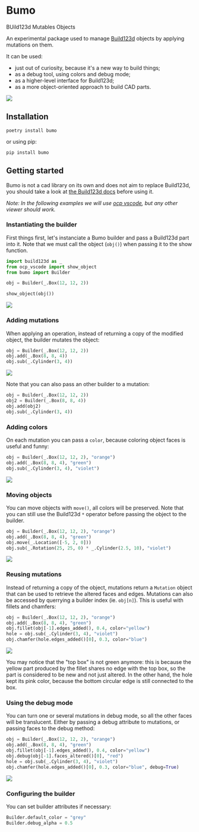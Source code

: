 # Bumo

BUild123d Mutables Objects

An experimental package used to manage [Build123d](https://github.com/gumyr/build123d) objects by applying mutations on them.

It can be used:
- just out of curiosity, because it's a new way to build things;
- as a debug tool, using colors and debug mode;
- as a higher-level interface for Build123d;
- as a more object-oriented approach to build CAD parts.

![](./images/chamfers_and_fillets.png)

## Installation

    poetry install bumo

or using pip:

    pip install bumo

## Getting started

Bumo is not a cad library on its own and does not aim to replace Build123d, you should take a look at [the Build123d docs](https://build123d.readthedocs.io/en/latest/) before using it.

*Note: In the following examples we will use [ocp vscode](https://github.com/bernhard-42/vscode-ocp-cad-viewer/issues), but any other viewer should work.*

### Instantiating the builder

First things first, let's instanciate a Bumo builder and pass a Build123d part into it. Note that we must call the object (`obj()`) when passing it to the show function.

```py
import build123d as _
from ocp_vscode import show_object
from bumo import Builder

obj = Builder(_.Box(12, 12, 2))

show_object(obj())
```

![](./images/box.png)

### Adding mutations

When applying an operation, instead of returning a copy of the modified object, the builder mutates the object:

```py
obj = Builder(_.Box(12, 12, 2))
obj.add(_.Box(8, 8, 4))
obj.sub(_.Cylinder(3, 4))
```

![](./images/base.png)

Note that you can also pass an other builder to a mutation:

```py
obj = Builder(_.Box(12, 12, 2))
obj2 = Builder(_.Box(8, 8, 4))
obj.add(obj2)
obj.sub(_.Cylinder(3, 4))
```

### Adding colors

On each mutation you can pass a `color`, because coloring object faces is useful and funny:

```py
obj = Builder(_.Box(12, 12, 2), "orange")
obj.add(_.Box(8, 8, 4), "green")
obj.sub(_.Cylinder(3, 4), "violet")
```

![](./images/colors.png)

### Moving objects

You can move objects with `move()`, all colors will be preserved. Note that you can still use the Build123d `*` operator before passing the object to the builder.

```py
obj = Builder(_.Box(12, 12, 2), "orange")
obj.add(_.Box(8, 8, 4), "green")
obj.move(_.Location([-5, 2, 0]))
obj.sub(_.Rotation(25, 25, 0) * _.Cylinder(2.5, 10), "violet")
```

![](./images/move.png)

### Reusing mutations

Instead of returning a copy of the object, mutations return a `Mutation` object that can be used to retrieve the altered faces and edges. Mutations can also be accessed by querrying a builder index (ie. `obj[n]`). This is useful with fillets and chamfers:

```py
obj = Builder(_.Box(12, 12, 2), "orange")
obj.add(_.Box(8, 8, 4), "green")
obj.fillet(obj[-1].edges_added(), 0.4, color="yellow")
hole = obj.sub(_.Cylinder(3, 4), "violet")
obj.chamfer(hole.edges_added()[0], 0.3, color="blue")
```

![](./images/chamfers_and_fillets.png)

You may notice that the "top box" is not green anymore: this is because the yellow part produced by the fillet shares no edge with the top box, so the part is considered to be new and not just altered. In the other hand, the hole kept its pink color, because the bottom circular edge is still connected to the box.

### Using the debug mode

You can turn one or several mutations in debug mode, so all the other faces will be translucent. Either by passing a debug attribute to mutations, or passing faces to the debug method:

```py
obj = Builder(_.Box(12, 12, 2), "orange")
obj.add(_.Box(8, 8, 4), "green")
obj.fillet(obj[-1].edges_added(), 0.4, color="yellow")
obj.debug(obj[-1].faces_altered()[0], "red")
hole = obj.sub(_.Cylinder(3, 4), "violet")
obj.chamfer(hole.edges_added()[0], 0.3, color="blue", debug=True)
```

![](./images/debug.png)

### Configuring the builder

You can set builder attributes if necessary:

```py
Builder.default_color = "grey"
Builder.debug_alpha = 0.5
```
